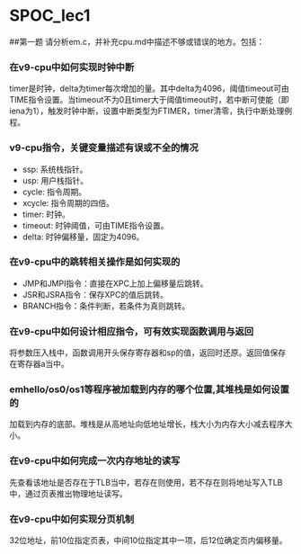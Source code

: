 # SPOC_lec1

##第一题
请分析em.c，并补充cpu.md中描述不够或错误的地方。包括：

### 在v9-cpu中如何实现时钟中断
timer是时钟，delta为timer每次增加的量。其中delta为4096，阈值timeout可由TIME指令设置。当timeout不为0且timer大于阈值timeout时，若中断可使能（即iena为1），触发时钟中断，设置中断类型为FTIMER，timer清零，执行中断处理例程。

### v9-cpu指令，关键变量描述有误或不全的情况
- ssp: 系统栈指针。
- usp: 用户栈指针。
- cycle: 指令周期。
- xcycle: 指令周期的四倍。
- timer: 时钟。
- timeout: 时钟阈值，可由TIME指令设置。
- delta: 时钟偏移量，固定为4096。

### 在v9-cpu中的跳转相关操作是如何实现的
- JMP和JMPI指令：直接在XPC上加上偏移量后跳转。
- JSR和JSRA指令：保存XPC的值后跳转。
- BRANCH指令：条件判断，若条件为真则跳转。

### 在v9-cpu中如何设计相应指令，可有效实现函数调用与返回
将参数压入栈中，函数调用开头保存寄存器和sp的值，返回时还原。返回值保存在寄存器a当中。

### emhello/os0/os1等程序被加载到内存的哪个位置,其堆栈是如何设置的
加载到内存的底部。堆栈是从高地址向低地址增长，栈大小为内存大小减去程序大小。

### 在v9-cpu中如何完成一次内存地址的读写
先查看该地址是否存在于TLB当中，若存在则使用，若不存在则将地址写入TLB中，通过页表推出物理地址读写。

### 在v9-cpu中如何实现分页机制
32位地址，前10位指定页表，中间10位指定其中一项，后12位确定页内偏移量。
